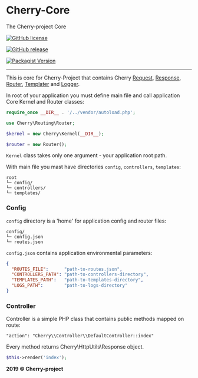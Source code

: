 # Cherry-Core
The Cherry-project Core

[![GitHub license](https://img.shields.io/github/license/cherry-framework/core.svg)](https://github.com/cherry-framework/core/blob/master/LICENSE)

[![GitHub release](https://img.shields.io/github/release/cherry-framework/core.svg)](https://github.com/cherry-framework/core/releases)

[![Packagist Version](https://img.shields.io/packagist/v/cherry-project/core.svg "Packagist Version")](https://packagist.org/packages/cherry-project/core "Packagist Version")

------------

This is core for Cherry-Project that contains Cherry [Request](https://github.com/ABGEO07/cherry-request),
[Response](https://github.com/ABGEO07/cherry-response), [Router](https://github.com/ABGEO07/cherry-router),
[Templater](https://github.com/ABGEO07/cherry-templater) and [Logger](https://github.com/ABGEO07/cherry-logger).

In root of your application you must define main file and call application Core Kernel
and Router classes:

```php
require_once __DIR__ . '/../vendor/autoload.php';

use Cherry\Routing\Router;

$kernel = new Cherry\Kernel(__DIR__);

$router = new Router();
```

`Kernel` class takes only one argument - your application root path.

With main file you mast have directories `config`, `controllers`, `templates`:

```
root
└─ config/
└─ controllers/
└─ templates/
```

### Config

`config` directory is a 'home' for application config and router files:
```
config/
└─ config.json
└─ routes.json
```

`config.json` contains application environmental parameters:
```json
{
  "ROUTES_FILE":      "path-to-routes.json",
  "CONTROLLERS_PATH": "path-to-controllers-directory",
  "TEMPLATES_PATH":   "path-to-templates-directory",
  "LOGS_PATH":        "path-to-logs-directory"
}
```

### Controller

Controller is a simple PHP class that contains public methods mapped on route:
```
"action": "Cherry\\Controller\\DefaultController::index"
```

Every method returns Cherry\HttpUtils\Response object.

```php
$this->render('index');
```

**2019 &copy; Cherry-project**
